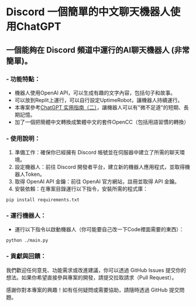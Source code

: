 # Discord 一個簡單的中文聊天機器人使用ChatGPT

## 一個能夠在 Discord 頻道中運行的AI聊天機器人  (非常簡單)。

### - 功能特點：
   - 機器人使用OpenAI API，可以生成有趣的文字內容，包括句子和故事。
   - 可以放到Replit上運行，可以自行設定UptimeRobot，讓機器人持續運行。
   - 本專案參考[ChatGPT 实用指南（二）](https://zhuanlan.zhihu.com/p/620445986)，讓機器人可以有"微不足道"的短期、長期記憶。
   - 加了一個把簡體中文轉換成繁體中文的套件OpenCC（包括用語習慣的轉換）

### - 使用說明：
   1. 準備工作：確保你已經擁有 Discord 帳號並在伺服器中建立了所需的聊天環境。
   2. 設定機器人：前往 Discord 開發者平台，建立新的機器人應用程式，並取得機器人Token。
   3. 取得 OpenAI API 金鑰：前往 OpenAI 官方網站，註冊並取得 API 金鑰。
   4.  安裝依賴：在專案目錄運行以下指令，安裝所需的程式庫：
```
pip install requirements.txt
```

### - 運行機器人：
- 運行以下指令以啟動機器人（你可能要自己改一下Code裡面需要的東西）：
```
python ./main.py
```

### - 貢獻與回饋：
我們歡迎任何意見、功能需求或改進建議，你可以透過 GitHub Issues 提交你的想法。如果你希望直接參與專案的開發，請提交拉取請求（Pull Request）。

感謝你對本專案的興趣！如有任何疑問或需要協助，請隨時透過 GitHub 提交問題。
